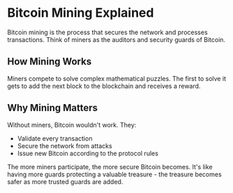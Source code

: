 # Bitcoin Mining Explained

Bitcoin mining is the process that secures the network and processes transactions. Think of miners as the auditors and security guards of Bitcoin.

## How Mining Works

Miners compete to solve complex mathematical puzzles. The first to solve it gets to add the next block to the blockchain and receives a reward.

## Why Mining Matters

Without miners, Bitcoin wouldn't work. They:
- Validate every transaction
- Secure the network from attacks  
- Issue new Bitcoin according to the protocol rules

The more miners participate, the more secure Bitcoin becomes. It's like having more guards protecting a valuable treasure - the treasure becomes safer as more trusted guards are added.
